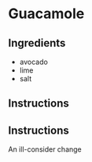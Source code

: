 # Guacamole
## Ingredients
* avocado
* lime
* salt
## Instructions
## Instructions
An ill-consider change
